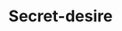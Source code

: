 ---
title: Secret-desire
category: service
url: secret-desire
image: ../../src/images/models/Kira/Kira.jpg
text: Secret-desire-text
---